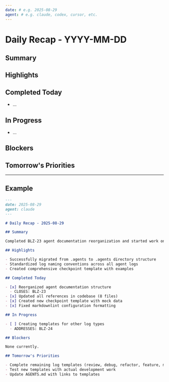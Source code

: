 ```yaml
---
date: # e.g. 2025-08-29
agent: # e.g. claude, codex, cursor, etc.
---
```


# Daily Recap - YYYY-MM-DD

## Summary

## Highlights

## Completed Today

- …

## In Progress

- …

## Blockers

## Tomorrow's Priorities

---

## Example

```markdown
---
date: 2025-08-29
agent: claude
---

# Daily Recap - 2025-08-29

## Summary

Completed BLZ-23 agent documentation reorganization and started work on improving templates for better handoffs.

## Highlights

- Successfully migrated from .agents to .agents directory structure
- Standardized log naming conventions across all agent logs
- Created comprehensive checkpoint template with examples

## Completed Today

- [x] Reorganized agent documentation structure
  - CLOSES: BLZ-23
- [x] Updated all references in codebase (8 files)
- [x] Created new checkpoint template with mock data
- [x] Fixed markdownlint configuration formatting

## In Progress

- [ ] Creating templates for other log types
  - ADDRESSES: BLZ-24

## Blockers

None currently.

## Tomorrow's Priorities

- Complete remaining log templates (review, debug, refactor, feature, migration)
- Test new templates with actual development work
- Update AGENTS.md with links to templates
```